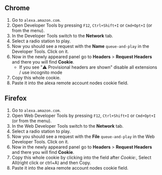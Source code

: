 ## Chrome

1. Go to `alexa.amazon.com`.
2. Open Developer Tools by pressing `F12`, `Ctrl+Shift+I` or `Cmd+Opt+I` (or from the menu).
3. In the Developer Tools switch to the **Network** tab.
4. Select a radio station to play.
5. Now you should see a request with the **Name** `queue-and-play` in the Developer Tools. Click on it.
6. Now in the newly appeared panel go to **Headers** > **Request Headers** and there you will find **Cookie**.
   - If you see "⚠️ Provisional headers are shown" disable all extensions / use incognito mode
7. Copy this whole cookie.
8. Paste it into the alexa remote account nodes cookie field.

## Firefox

1. Go to `alexa.amazon.com`.
2. Open Web Developer Tools by pressing `F12`, `Ctrl+Shift+I` or `Cmd+Opt+I` (or from the menu).
3. In the Web Developer Tools switch to the **Network** tab.
4. Select a radio station to play.
5. Now you should see a request with the **File** `queue-and-play` in the Web Developer Tools. Click on it.
6. Now in the newly appeared panel go to **Headers** > **Request Headers** and there you will find **Cookie**.
7. Copy this whole cookie by clicking into the field after *Cookie:*, Select All(right click or ctrl+A) and then Copy.
8. Paste it into the alexa remote account nodes cookie field.
